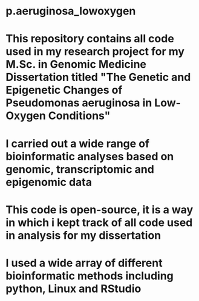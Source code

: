 # p.aeruginosa_lowoxygen

# This repository contains all code used in my research project for my M.Sc. in Genomic Medicine Dissertation titled "The Genetic and Epigenetic Changes of Pseudomonas aeruginosa in Low-Oxygen Conditions"
# I carried out a wide range of bioinformatic analyses based on genomic, transcriptomic and epigenomic data
# This code is open-source, it is a way in which i kept track of all code used in analysis for my dissertation

# I used a wide array of different bioinformatic methods including python, Linux and RStudio
